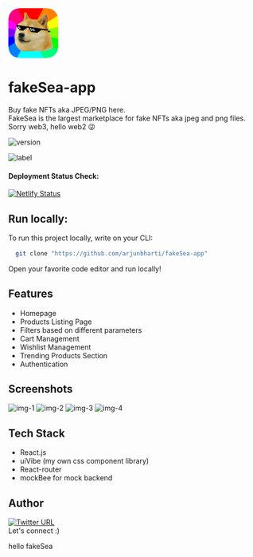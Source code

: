 <img src="https://github.com/arjunbharti/fakeSea-eCommerce-app/blob/dev/assets/icon.png" width=100 height=100/> 

# fakeSea-app

Buy fake NFTs aka JPEG/PNG here. <br />
FakeSea is the largest marketplace for fake NFTs aka jpeg and png files. <br />
Sorry web3, hello web2 😜

![version](https://img.shields.io/badge/version-v1-green)

![label](https://img.shields.io/badge/label-open--source-blue)

#### Deployment Status Check: <br />
[![Netlify Status](https://api.netlify.com/api/v1/badges/2c85a0d0-3c79-4ca0-8b3a-b1c3ea478b86/deploy-status)](https://app.netlify.com/sites/fakesea-app/deploys)

## Run locally:

To run this project locally, write on your CLI:

```bash
  git clone "https://github.com/arjunbharti/fakeSea-app"
```

Open your favorite code editor and run locally!

## Features 

- Homepage
- Products Listing Page
- Filters based on different parameters
- Cart Management
- Wishlist Management
- Trending Products Section
- Authentication

## Screenshots

![img-1](https://user-images.githubusercontent.com/60930192/154800612-83195aa0-dab6-4a5e-b1e0-1372c3192f83.png)
![img-2](https://user-images.githubusercontent.com/60930192/154800656-3ddce9c5-7c0b-47eb-8ad9-b7f97f7286a1.png)
![img-3](https://user-images.githubusercontent.com/60930192/154800659-2dfab3ea-cf58-4dd7-a085-9a6bd23019e5.png)
![img-4](https://user-images.githubusercontent.com/60930192/154800716-b7e75a2f-c957-40ad-81aa-b0f8063eeb99.png)

## Tech Stack
- React.js
- uiVibe (my own css component library)
- React-router
- mockBee for mock backend

## Author
[![Twitter URL](https://img.shields.io/twitter/url/https/twitter.com/iarjunbharti.svg?style=social&label=Follow%20%40iarjunbharti)](https://twitter.com/iarjunbharti)
<br />
Let's connect :)

hello fakeSea